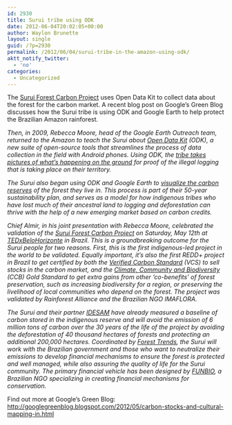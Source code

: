```yaml
---
id: 2930
title: Surui tribe using ODK
date: 2012-06-04T20:02:05+00:00
author: Waylon Brunette
layout: single
guid: /?p=2930
permalink: /2012/06/04/surui-tribe-in-the-amazon-using-odk/
aktt_notify_twitter:
  - 'no'
categories:
  - Uncategorized
---
```

The [Surui Forest Carbon Project](http://translate.google.com/translate?sl=pt&tl=en&js=n&prev=_t&hl=en&ie=UTF-8&layout=2&eotf=1&u=http%3A%2F%2Fwww.equipe.org.br%2Fnoticia.php%3Fid%3D212&act=url) uses Open Data Kit to collect data about the forest for the carbon market. A recent blog post on Google’s Green Blog discusses how the Surui tribe is using ODK and Google Earth to help protect the Brazilian Amazon rainforest.

_Then, in 2009, Rebecca Moore, head of the Google Earth Outreach team, returned to the Amazon to teach the Surui about_ [_Open Data Kit_](/) _(ODK), a new suite of open-source tools that streamlines the process of data collection in the field with Android phones. Using ODK, the_ [_tribe takes pictures of what’s happening on the ground_](http://www.childrenoftheamazon.com/videos/trading-bows-arrows-for-laptops-one-year-later/) _for proof of the illegal logging that is taking place on their territory._

_The Surui also began using ODK and Google Earth to_ [_visualize the carbon reserves_](http://cfm.earthoutreach.org/partner-projects/idesam) _of the forest they live in. This process is part of their 50-year sustainability plan, and serves as a model for how indigenous tribes who have lost much of their ancestral land to logging and deforestation can thrive with the help of a new emerging market based on carbon credits._

_Chief Almir, in his joint presentation with Rebecca Moore, celebrated the validation of the_ [_Surui Forest Carbon Project_](http://translate.google.com/translate?sl=pt&tl=en&js=n&prev=_t&hl=en&ie=UTF-8&layout=2&eotf=1&u=http%3A%2F%2Fwww.equipe.org.br%2Fnoticia.php%3Fid%3D212&act=url) _on Saturday, May 12th at_ [_TEDxBeloHorizonte_](http://www.tedxbelohorizonte.com/) _in Brazil. This is a groundbreaking outcome for the Surui people for two reasons. First, this is the first indigenous-led project in the world to be validated. Equally important, it’s also the first REDD+ project in Brazil to get certified by both the_ [_Verified Carbon Standard_](http://v-c-s.org/) _(VCS) to sell stocks in the carbon market, and the_ [_Climate, Community and Biodiversity_](http://www.climate-standards.org/) _(CCB) Gold Standard to get extra gains from other ‘co-benefits’ of forest preservation, such as increasing biodiversity for a region, or preserving the livelihood of local communities who depend on the forest. The project was validated by Rainforest Alliance and the Brazilian NGO IMAFLORA._

_The Surui and their partner_ [_IDESAM_](http://www.idesam.org.br/) _have already measured a baseline of carbon stored in the indigenous reserve and will avoid the emission of 6 million tons of carbon over the 30 years of the life of the project by avoiding the deforestation of 40 thousand hectares of forests and protecting an additional 200,000 hectares. Coordinated by_ [_Forest Trends_](http://forest-trends.org/)_, the Surui will work with the Brazilian government and those who want to neutralize their emissions to develop financial mechanisms to ensure the forest is protected and well managed, while also assuring the quality of life for the Surui community. The primary financial vehicle has been designed by_ [_FUNBIO_](http://www.funbio.org.br/)_, a Brazilian NGO specializing in creating financial mechanisms for conservation._

Find out more at Google’s Green Blog: <http://googlegreenblog.blogspot.com/2012/05/carbon-stocks-and-cultural-mapping-in.html>